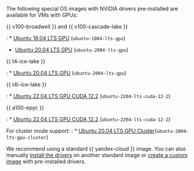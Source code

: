 The following special OS images with NVIDIA drivers pre-installed are available for VMs with GPUs:

{{ v100-broadwell }} and {{ v100-cascade-lake }}

: * [Ubuntu 18.04 LTS GPU](/marketplace/products/yc/ubuntu-18-04-lts-gpu) (`ubuntu-1804-lts-gpu`)
  * [Ubuntu 20.04 LTS GPU](/marketplace/products/yc/ubuntu-20-04-lts-gpu) (`ubuntu-2004-lts-gpu`)

{{ t4-ice-lake }}

: * [Ubuntu 20.04 LTS GPU](/marketplace/products/yc/ubuntu-20-04-lts-gpu) (`ubuntu-2004-lts-gpu`)

{{ t4i-ice-lake }}

: * [Ubuntu 22.04 LTS GPU CUDA 12.2](/marketplace/products/yc/ubuntu-2204-lts-cuda-12-2) (`ubuntu-2204-lts-cuda-12-2`)

{{ a100-epyc }}

: * [Ubuntu 22.04 LTS GPU CUDA 12.2](/marketplace/products/yc/ubuntu-2204-lts-cuda-12-2) (`ubuntu-2204-lts-cuda-12-2`)

  For cluster mode support:
: * [Ubuntu 20.04 LTS GPU Cluster](/marketplace/products/yc/ubuntu-2004-lts-gpu-cluster)(`ubuntu-2004-lts-gpu-cluster`)

We recommend using a standard {{ yandex-cloud }} image. You can also manually [install the drivers](../../compute/operations/vm-operate/install-nvidia-drivers.md) on another standard image or [create a custom image](../../compute/operations/image-create/custom-image.md) with pre-installed drivers.